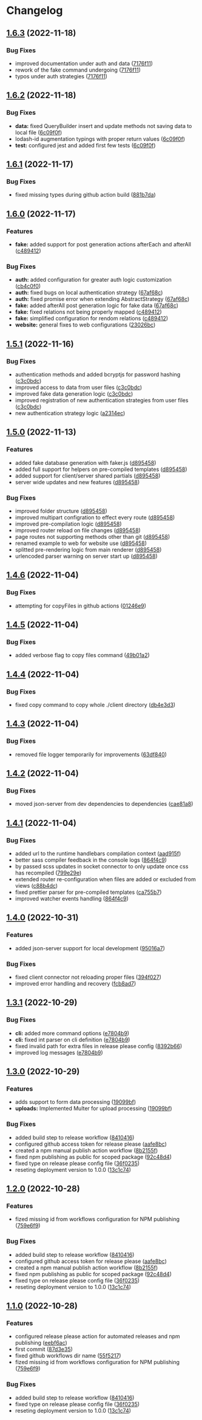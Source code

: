 # Changelog

## [1.6.3](https://github.com/jairmilanes/hotbars/compare/hotbars-v1.6.2...hotbars-v1.6.3) (2022-11-18)


### Bug Fixes

* improved documentation under auth and data ([7176f11](https://github.com/jairmilanes/hotbars/commit/7176f11680de3de302502ead8f7ed1c1c4b8351b))
* rework of the fake command undergoing ([7176f11](https://github.com/jairmilanes/hotbars/commit/7176f11680de3de302502ead8f7ed1c1c4b8351b))
* typos under auth strategies ([7176f11](https://github.com/jairmilanes/hotbars/commit/7176f11680de3de302502ead8f7ed1c1c4b8351b))

## [1.6.2](https://github.com/jairmilanes/hotbars/compare/hotbars-v1.6.1...hotbars-v1.6.2) (2022-11-18)


### Bug Fixes

* **data:** fixed QueryBuilder insert and update methods not saving data to local file ([6c09f0f](https://github.com/jairmilanes/hotbars/commit/6c09f0f064f6239fd8491047e105bf61d2b980c7))
* lodash-id augmentation typings with proper return values ([6c09f0f](https://github.com/jairmilanes/hotbars/commit/6c09f0f064f6239fd8491047e105bf61d2b980c7))
* **test:** configured jest and added first few tests ([6c09f0f](https://github.com/jairmilanes/hotbars/commit/6c09f0f064f6239fd8491047e105bf61d2b980c7))

## [1.6.1](https://github.com/jairmilanes/hotbars/compare/hotbars-v1.6.0...hotbars-v1.6.1) (2022-11-17)


### Bug Fixes

* fixed missing types during github action build ([881b7da](https://github.com/jairmilanes/hotbars/commit/881b7da5ffd02bbba4a555a37fe3ac6ebec8c0a5))

## [1.6.0](https://github.com/jairmilanes/hotbars/compare/hotbars-v1.5.1...hotbars-v1.6.0) (2022-11-17)


### Features

* **fake:** added support for post generation actions afterEach and afterAll ([c489412](https://github.com/jairmilanes/hotbars/commit/c4894124f5bcd7f9de58ef5dcdb6ad5ab8909814))


### Bug Fixes

* **auth:** added configuration for greater auth logic customization ([cb4c0f0](https://github.com/jairmilanes/hotbars/commit/cb4c0f0231bb3e4557eec8e0921280dd15d4d195))
* **auth:** fixed bugs on local authentication strategy ([67af68c](https://github.com/jairmilanes/hotbars/commit/67af68cbeb988f32c44a076cf07b86911a3f0a5f))
* **auth:** fixed promise error when extending AbstractStrategy ([67af68c](https://github.com/jairmilanes/hotbars/commit/67af68cbeb988f32c44a076cf07b86911a3f0a5f))
* **fake:** added afterAll post generation logic for fake data ([67af68c](https://github.com/jairmilanes/hotbars/commit/67af68cbeb988f32c44a076cf07b86911a3f0a5f))
* **fake:** fixed relations not being properly mapped ([c489412](https://github.com/jairmilanes/hotbars/commit/c4894124f5bcd7f9de58ef5dcdb6ad5ab8909814))
* **fake:** simplified configuration for rendom relations ([c489412](https://github.com/jairmilanes/hotbars/commit/c4894124f5bcd7f9de58ef5dcdb6ad5ab8909814))
* **website:** general fixes to web configurations ([23026bc](https://github.com/jairmilanes/hotbars/commit/23026bc23387c390de89f8378179f1062cad7fe3))

## [1.5.1](https://github.com/jairmilanes/hotbars/compare/hotbars-v1.5.0...hotbars-v1.5.1) (2022-11-16)

### Bug Fixes

- authentication methods and added bcryptjs for password hashing ([c3c0bdc](https://github.com/jairmilanes/hotbars/commit/c3c0bdc8650f3aa39681a3cbd4b92e5f4eff147b))
- improved access to data from user files ([c3c0bdc](https://github.com/jairmilanes/hotbars/commit/c3c0bdc8650f3aa39681a3cbd4b92e5f4eff147b))
- improved fake data generation logic ([c3c0bdc](https://github.com/jairmilanes/hotbars/commit/c3c0bdc8650f3aa39681a3cbd4b92e5f4eff147b))
- improved registration of new authentication strategies from user files ([c3c0bdc](https://github.com/jairmilanes/hotbars/commit/c3c0bdc8650f3aa39681a3cbd4b92e5f4eff147b))
- new authentication strategy logic ([a2314ec](https://github.com/jairmilanes/hotbars/commit/a2314ec0e34b8d2b9be65314618d783e7f17bc2d))

## [1.5.0](https://github.com/jairmilanes/hotbars/compare/hotbars-v1.4.6...hotbars-v1.5.0) (2022-11-13)

### Features

- added fake database generation with faker.js ([d895458](https://github.com/jairmilanes/hotbars/commit/d89545838607575a521c53be47f5d6474c2a7ad6))
- added full support for helpers on pre-compiled templates ([d895458](https://github.com/jairmilanes/hotbars/commit/d89545838607575a521c53be47f5d6474c2a7ad6))
- added support for client/server shared partials ([d895458](https://github.com/jairmilanes/hotbars/commit/d89545838607575a521c53be47f5d6474c2a7ad6))
- server wide updates and new features ([d895458](https://github.com/jairmilanes/hotbars/commit/d89545838607575a521c53be47f5d6474c2a7ad6))

### Bug Fixes

- improved folder structure ([d895458](https://github.com/jairmilanes/hotbars/commit/d89545838607575a521c53be47f5d6474c2a7ad6))
- improved multipart configration to effect every route ([d895458](https://github.com/jairmilanes/hotbars/commit/d89545838607575a521c53be47f5d6474c2a7ad6))
- improved pre-compilation logic ([d895458](https://github.com/jairmilanes/hotbars/commit/d89545838607575a521c53be47f5d6474c2a7ad6))
- improved router reload on file changes ([d895458](https://github.com/jairmilanes/hotbars/commit/d89545838607575a521c53be47f5d6474c2a7ad6))
- page routes not supporting methods other than git ([d895458](https://github.com/jairmilanes/hotbars/commit/d89545838607575a521c53be47f5d6474c2a7ad6))
- renamed example to web for website use ([d895458](https://github.com/jairmilanes/hotbars/commit/d89545838607575a521c53be47f5d6474c2a7ad6))
- splitted pre-rendering logic from main renderer ([d895458](https://github.com/jairmilanes/hotbars/commit/d89545838607575a521c53be47f5d6474c2a7ad6))
- urlencoded parser warning on server start up ([d895458](https://github.com/jairmilanes/hotbars/commit/d89545838607575a521c53be47f5d6474c2a7ad6))

## [1.4.6](https://github.com/jairmilanes/hotbars/compare/hotbars-v1.4.5...hotbars-v1.4.6) (2022-11-04)

### Bug Fixes

- attempting for copyFiles in github actions ([01246e9](https://github.com/jairmilanes/hotbars/commit/01246e9007b639821beaa1c343a2163401a25fd8))

## [1.4.5](https://github.com/jairmilanes/hotbars/compare/hotbars-v1.4.4...hotbars-v1.4.5) (2022-11-04)

### Bug Fixes

- added verbose flag to copy files command ([49b01a2](https://github.com/jairmilanes/hotbars/commit/49b01a2f3eff31eb7f36436b91bc9ed275dee166))

## [1.4.4](https://github.com/jairmilanes/hotbars/compare/hotbars-v1.4.3...hotbars-v1.4.4) (2022-11-04)

### Bug Fixes

- fixed copy command to copy whole ./client directory ([db4e3d3](https://github.com/jairmilanes/hotbars/commit/db4e3d3909fc916f6a1f59bbf33b4f51ade790bd))

## [1.4.3](https://github.com/jairmilanes/hotbars/compare/hotbars-v1.4.2...hotbars-v1.4.3) (2022-11-04)

### Bug Fixes

- removed file logger temporarily for improvements ([63df840](https://github.com/jairmilanes/hotbars/commit/63df8407c728f6fb36da1fca38fe4df0502a4db0))

## [1.4.2](https://github.com/jairmilanes/hotbars/compare/hotbars-v1.4.1...hotbars-v1.4.2) (2022-11-04)

### Bug Fixes

- moved json-server from dev dependencies to dependencies ([cae81a8](https://github.com/jairmilanes/hotbars/commit/cae81a83bddb578b3fafcf7cc574d7c31b591a89))

## [1.4.1](https://github.com/jairmilanes/hotbars/compare/hotbars-v1.4.0...hotbars-v1.4.1) (2022-11-04)

### Bug Fixes

- added url to the runtime handlebars compilation context ([aad915f](https://github.com/jairmilanes/hotbars/commit/aad915f0d8130617388076def48caff58162bdf2))
- better sass compiler feedback in the console logs ([864f4c9](https://github.com/jairmilanes/hotbars/commit/864f4c915df3096ffddc4aae8d510bd7f88b5e72))
- by passed scss updates in socket connector to only update once css has recompiled ([799e29e](https://github.com/jairmilanes/hotbars/commit/799e29e2d68a5044d9e1b39b168a55fc28ec0654))
- extended router re-configuration when files are added or excluded from views ([c88b4dc](https://github.com/jairmilanes/hotbars/commit/c88b4dc9015ad342dad4024e2851b542bbfcd382))
- fixed prettier parser for pre-compiled templates ([ca755b7](https://github.com/jairmilanes/hotbars/commit/ca755b76fe74f011e1cebc5ac020111fac9babc4))
- improved watcher events handling ([864f4c9](https://github.com/jairmilanes/hotbars/commit/864f4c915df3096ffddc4aae8d510bd7f88b5e72))

## [1.4.0](https://github.com/jairmilanes/hotbars/compare/hotbars-v1.3.1...hotbars-v1.4.0) (2022-10-31)

### Features

- added json-server support for local development ([95016a7](https://github.com/jairmilanes/hotbars/commit/95016a7074ffdfc65ad14e1a989ff8afd0975f72))

### Bug Fixes

- fixed client connector not reloading proper files ([394f027](https://github.com/jairmilanes/hotbars/commit/394f027cb553b021f47d3ed39dc0878a484b7daf))
- improved error handling and recovery ([fcb8ad7](https://github.com/jairmilanes/hotbars/commit/fcb8ad71abf3b481643d50f2db5731402b709d41))

## [1.3.1](https://github.com/jairmilanes/hotbars/compare/hotbars-v1.3.0...hotbars-v1.3.1) (2022-10-29)

### Bug Fixes

- **cli:** added more command options ([e7804b9](https://github.com/jairmilanes/hotbars/commit/e7804b952a5bafcaa0ace807a26366d99cabd537))
- **cli:** fixed int parser on cli definition ([e7804b9](https://github.com/jairmilanes/hotbars/commit/e7804b952a5bafcaa0ace807a26366d99cabd537))
- fixed invalid path for extra files in release please config ([8392b66](https://github.com/jairmilanes/hotbars/commit/8392b664ce34dc2b6a3b98886a6f7eda87e34bf9))
- improved log messages ([e7804b9](https://github.com/jairmilanes/hotbars/commit/e7804b952a5bafcaa0ace807a26366d99cabd537))

## [1.3.0](https://github.com/jairmilanes/hotbars/compare/hotbars-v1.2.0...hotbars-v1.3.0) (2022-10-29)

### Features

- adds support to form data processing ([19099bf](https://github.com/jairmilanes/hotbars/commit/19099bfff4368426483a2e9b029ae41d0255a19b))
- **uploads:** Implemented Multer for upload processing ([19099bf](https://github.com/jairmilanes/hotbars/commit/19099bfff4368426483a2e9b029ae41d0255a19b))

### Bug Fixes

- added build step to release workflow ([8410416](https://github.com/jairmilanes/hotbars/commit/84104168e57dc0dfccb403d2dd5e7feb49b6a674))
- configured github access token for release please ([aafe8bc](https://github.com/jairmilanes/hotbars/commit/aafe8bca458e86595158cf2fd9aa7985092baf14))
- created a npm manual publish action workflow ([8b2155f](https://github.com/jairmilanes/hotbars/commit/8b2155f385c969f3b14e0f86e4eed2e5d20ad0e8))
- fixed npm publishing as public for scoped package ([92c48d4](https://github.com/jairmilanes/hotbars/commit/92c48d4b5ef61ae0f2fc34157ca74a4cc1eec53c))
- fixed type on release please config file ([36f0235](https://github.com/jairmilanes/hotbars/commit/36f0235501c7bbd805d090eda787d11efdeddac1))
- reseting deployment version to 1.0.0 ([13c1c74](https://github.com/jairmilanes/hotbars/commit/13c1c742dacdc581ef02d8642cc4b811d1944ba3))

## [1.2.0](https://github.com/jairmilanes/hotbars/compare/hotbars-v1.1.0...hotbars-v1.2.0) (2022-10-28)

### Features

- fized missing id from workflows configuration for NPM publishing ([759e6f9](https://github.com/jairmilanes/hotbars/commit/759e6f98bdfa4a07d6816ab5c270a330fafc1953))

### Bug Fixes

- added build step to release workflow ([8410416](https://github.com/jairmilanes/hotbars/commit/84104168e57dc0dfccb403d2dd5e7feb49b6a674))
- configured github access token for release please ([aafe8bc](https://github.com/jairmilanes/hotbars/commit/aafe8bca458e86595158cf2fd9aa7985092baf14))
- created a npm manual publish action workflow ([8b2155f](https://github.com/jairmilanes/hotbars/commit/8b2155f385c969f3b14e0f86e4eed2e5d20ad0e8))
- fixed npm publishing as public for scoped package ([92c48d4](https://github.com/jairmilanes/hotbars/commit/92c48d4b5ef61ae0f2fc34157ca74a4cc1eec53c))
- fixed type on release please config file ([36f0235](https://github.com/jairmilanes/hotbars/commit/36f0235501c7bbd805d090eda787d11efdeddac1))
- reseting deployment version to 1.0.0 ([13c1c74](https://github.com/jairmilanes/hotbars/commit/13c1c742dacdc581ef02d8642cc4b811d1944ba3))

## [1.1.0](https://github.com/jairmilanes/hotbars/compare/hotbars-v1.0.0...hotbars-v1.1.0) (2022-10-28)

### Features

- configured release please action for automated releases and npm publishing ([eebf6ac](https://github.com/jairmilanes/hotbars/commit/eebf6ac805bb3a03dde4e85b6d9e48e330426d77))
- first commit ([87d3e35](https://github.com/jairmilanes/hotbars/commit/87d3e355f52821a4f53d9131c888ee6bd742b6a5))
- fixed github workflows dir name ([55f5217](https://github.com/jairmilanes/hotbars/commit/55f5217c2c917deeb61f4e102ec5aea2be14eeb0))
- fized missing id from workflows configuration for NPM publishing ([759e6f9](https://github.com/jairmilanes/hotbars/commit/759e6f98bdfa4a07d6816ab5c270a330fafc1953))

### Bug Fixes

- added build step to release workflow ([8410416](https://github.com/jairmilanes/hotbars/commit/84104168e57dc0dfccb403d2dd5e7feb49b6a674))
- fixed type on release please config file ([36f0235](https://github.com/jairmilanes/hotbars/commit/36f0235501c7bbd805d090eda787d11efdeddac1))
- reseting deployment version to 1.0.0 ([13c1c74](https://github.com/jairmilanes/hotbars/commit/13c1c742dacdc581ef02d8642cc4b811d1944ba3))
